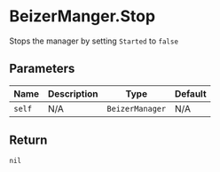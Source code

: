 # BeizerManger.Stop
Stops the manager by setting `Started` to `false`

## Parameters
| Name   | Description | Type            | Default |
| ------ | ----------- | --------------- | ------- |
| `self` | N/A         | `BeizerManager` | N/A     |

## Return
`nil`